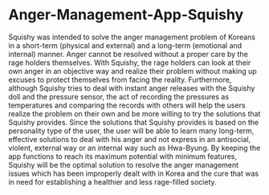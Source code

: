 # Anger-Management-App-Squishy

Squishy was intended to solve the anger management problem of Koreans in a short-term (physical and external) and a long-term (emotional and internal) manner.
Anger cannot be resolved without a proper care by the rage holders themselves.
With Squishy, the rage holders can look at their own anger in an objective way and realize their problem without making up excuses to protect themselves from facing the reality.
Furthermore, although Squishy tries to deal with instant anger releases with the Squishy doll and the pressure sensor, the act of recording the pressures as temperatures and comparing the records with others will help the users realize the problem on their own and be more willing to try the solutions that Squishy provides.
Since the solutions that Squishy provides is based on the personality type of the user, the user will be able to learn many long-term, effective solutions to deal with his anger and not express in an antisocial, violent, external way or an internal way such as Hwa-Byung.
By keeping the app functions to reach its maximum potential with minimum features, Squishy will be the optimal solution to resolve the anger management issues which has been improperly dealt with in Korea and the cure that was in need for establishing a healthier and less rage-filled society.
